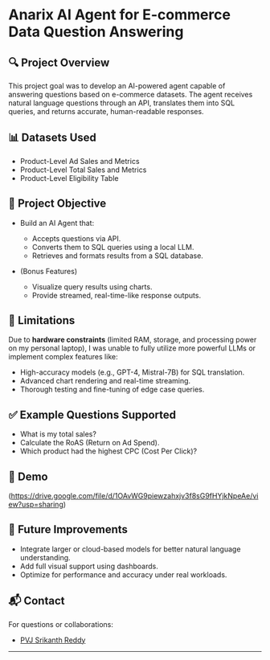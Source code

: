 # Anarix AI Agent for E-commerce Data Question Answering

## 🔍 Project Overview

This project goal was to develop an AI-powered agent capable of answering questions based on e-commerce datasets. The agent receives natural language questions through an API, translates them into SQL queries, and returns accurate, human-readable responses.

## 📊 Datasets Used

* Product-Level Ad Sales and Metrics
* Product-Level Total Sales and Metrics
* Product-Level Eligibility Table

## 🧠 Project Objective

* Build an AI Agent that:

  * Accepts questions via API.
  * Converts them to SQL queries using a local LLM.
  * Retrieves and formats results from a SQL database.
* (Bonus Features)

  * Visualize query results using charts.
  * Provide streamed, real-time-like response outputs.


## 🚧 Limitations

Due to **hardware constraints** (limited RAM, storage, and processing power on my personal laptop), I was unable to fully utilize more powerful LLMs or implement complex features like:

* High-accuracy models (e.g., GPT-4, Mistral-7B) for SQL translation.
* Advanced chart rendering and real-time streaming.
* Thorough testing and fine-tuning of edge case queries.

## ✅ Example Questions Supported

* What is my total sales?
* Calculate the RoAS (Return on Ad Spend).
* Which product had the highest CPC (Cost Per Click)?

## 🧪 Demo

(https://drive.google.com/file/d/1OAvWG9piewzahxjv3f8sG9fHYjkNpeAe/view?usp=sharing)


## 📌 Future Improvements

* Integrate larger or cloud-based models for better natural language understanding.
* Add full visual support using dashboards.
* Optimize for performance and accuracy under real workloads.

## 📬 Contact

For questions or collaborations:

* [PVJ Srikanth Reddy](mailto:srikanthreddypvj@gmail.com)

---

